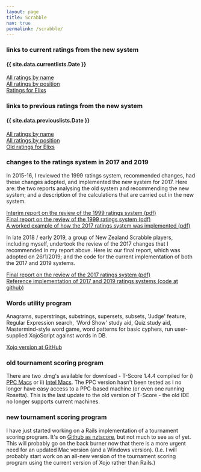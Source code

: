 ```yaml
---
layout: page
title: Scrabble
nav: true
permalink: /scrabble/
---
```


### links to current ratings from the new system

#### {{ site.data.currentlists.Date }}
[All ratings by name](/scrabble/allratingsbyname/)<br>
[All ratings by position](/scrabble/allratingsbyposition/)<br>
[Ratings for Elixs](/scrabble/ratingsforelixs/)<br>

### links to previous ratings from the new system

#### {{ site.data.previouslists.Date }}
[All ratings by name](/scrabble/oldallratingsbyname/)<br>
[All ratings by position](/scrabble/oldallratingsbyposition/)<br>
[Old ratings for Elixs](/scrabble/oldratingsforelixs/)<br>

### changes to the ratings system in 2017 and 2019

In 2015-16, I reviewed the 1999 ratings system, recommended changes, had these changes adopted, and implemented the new system for 2017. Here are: the two reports analysing the old system and recommending the new system; and a description of the calculations that are carried out in the new system.

[Interim report on the review of the 1999 ratings system (pdf)](/assets/pdf/interimreport_june2.pdf)<br>
[Final report on the review of the 1999 ratings system (pdf)](/assets/pdf/finalreport.pdf)<br>
[A worked example of how the 2017 ratings system was implemented (pdf)](/assets/pdf/workedexample.pdf)

In late 2018 / early 2019, a group of New Zealand Scrabble players, including myself, undertook the review of the 2017 changes that I recommended in my report above. Here is: our final report, which was adopted on 26/1/2019; and the code for the current implementation of both the 2017 and 2019 systems.

[Final report on the review of the 2017 ratings system (pdf)](/assets/pdf/2019finalreportv2.pdf)<br>
[Reference implementation of 2017 and 2019 ratings systems (code at github)](https://github.com/stevenb-nz/nzasp-ratings)

### Words utility program

Anagrams, superstrings, substrings, supersets, subsets, 'Judge' feature, Regular Expression search, 'Word Show' study aid, Quiz study aid, Mastermind-style word game, word patterns for basic cyphers, run user-supplied XojoScript against words in DB.

[Xojo version at GitHub](https://github.com/stevenb-nz/Words)

### old tournament scoring program

There are two .dmg's available for download - T-Score 1.4.4 compiled for i) [PPC Macs](/assets/dmg/T-Score1.4.4(PPC).dmg) or ii) [Intel Macs](/assets/dmg/T-Score1.4.4(Intel).dmg). The PPC version hasn't been tested as I no longer have easy access to a PPC-based machine (or even one running Rosetta).
This is the last update to the old version of T-Score - the old IDE no longer supports current machines.

### new tournament scoring program

I have just started working on a Rails implementation of a tournament scoring program. It's on [Github as nztscore](https://github.com/stevenb-nz/nztscore), but not much to see as of yet. This will probably go on the back burner now that there is a more urgent need for an updated Mac version (and a Windows version). (I.e. I will probably start work on an all-new version of the tournament scoring program using the current version of Xojo rather than Rails.)

